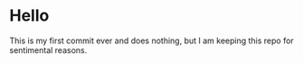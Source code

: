 # Hello

This is my first commit ever and does nothing, but I am keeping this repo for sentimental reasons.
